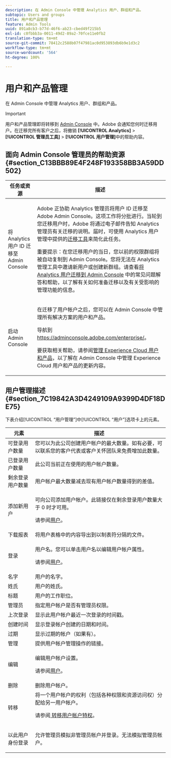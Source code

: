 ```yaml
---
description: 在 Admin Console 中管理 Analytics 用户、群组和产品。
subtopic: Users and groups
title: 用户和产品管理
feature: Admin Tools
uuid: 891a8cb3-b77d-46f6-ab23-cbed49f215b5
exl-id: c0fbbb3a-0011-49d2-89a2-70fce11e0fb2
translation-type: tm+mt
source-git-commit: 78412c2588b07f47981ac0d953893db6b9e1d3c2
workflow-type: tm+mt
source-wordcount: '564'
ht-degree: 100%

---
```


# 用户和产品管理

在 Admin Console 中管理 Analytics 用户、群组和产品。

>[!IMPORTANT]
>
>用户和产品管理即将转移到 [Admin Console](https://helpx.adobe.com/cn/enterprise/using/admin-console.html) 中。Adobe 会通知您何时迁移用户。在迁移完所有客户之后，将撤销 **[!UICONTROL Analytics]** > **[!UICONTROL 管理员工具]** > **[!UICONTROL 用户管理]**&#x200B;中的帮助内容。

## 面向 Admin Console 管理员的帮助资源 {#section_C13BBB89E4F248F193358BB3A59DD502}

<table id="table_9263797773A749628E12BB3C1EBE620B"> 
 <thead> 
  <tr> 
   <th colname="col1" class="entry"> 任务或资源 </th> 
   <th colname="col2" class="entry"> 描述 </th> 
  </tr>
 </thead>
 <tbody> 
  <tr> 
   <td colname="col1"> <p>将 Analytics 用户 ID 迁移至 Admin Console </p> </td> 
   <td colname="col2"> <p> Adobe 正协助 Analytics 管理员将用户 ID 迁移至 Adobe Admin Console。这项工作将分批进行。当轮到您迁移用户时，Adobe 将通过电子邮件告知 Analytics 管理员有关迁移的说明。届时，可使用 Analytics 用户管理中提供的<a href="https://docs.adobe.com/content/help/zh-Hans/analytics/admin/user-product-management/user-management/migrate-users/c-migration-tool.html">迁移工具</a>来简化此任务。 </p> <p>重要提示：在您迁移用户的当日，您以前的权限群组将被自动复制到 Admin Console。您将无法在 Analytics 管理工具中邀请新用户或创建新群组。请查看<a href="https://docs.adobe.com/content/help/en/analytics/admin/user-product-management/user-management/migrate-users/c-migration-tool.html">将 Analytics 用户迁移到 Admin Console</a> 中的常见问题解答和帮助，以了解有关如何准备迁移以及有关受影响的管理功能的信息。 </p> </td> 
  </tr> 
  <tr> 
   <td colname="col1"> <p>启动 Admin Console </p> </td> 
   <td colname="col2"> <p>在迁移了用户帐户之后，您可以在 Admin Console 中管理所有解决方案的用户和产品。 </p> <p>导航到 <a href="https://adminconsole.adobe.com/enterprise/#">https://adminconsole.adobe.com/enterprise/</a>。 </p> <p>要获取相关帮助，请参阅<a href="https://docs.adobe.com/content/help/zh-Hans/core-services/interface/manage-users-and-products/admin-getting-started.html">管理 Experience Cloud 用户和产品</a>，以了解在 Admin Console 中管理 Experience Cloud 用户和产品的更新内容。 </p> </td> 
  </tr> 
 </tbody> 
</table>

## 用户管理描述 {#section_7C19842A3D4249109A9399D4DF18DE75}

下表介绍[!UICONTROL “用户管理”]中[!UICONTROL “用户”]选项卡上的元素。

<table id="table_6F81D1095EB945D8995FF971B65BA52A"> 
 <thead> 
  <tr> 
   <th colname="col1" class="entry"> 元素 </th> 
   <th colname="col2" class="entry"> 描述 </th> 
  </tr> 
 </thead>
 <tbody> 
  <tr> 
   <td colname="col1"> <span class="wintitle"> 可登录用户数量</span> </td> 
   <td colname="col2"> 您可以为此公司创建用户帐户的最大数量。如有必要，可以联系您的客户代表或客户关怀团队来免费增加此数量。 </td> 
  </tr> 
  <tr> 
   <td colname="col1"> <span class="wintitle"> 已登录用户数量</span> </td> 
   <td colname="col2"> 此公司当前正在使用的用户帐户数量。 </td> 
  </tr> 
  <tr> 
   <td colname="col1"> <span class="wintitle"> 剩余登录用户数量</span> </td> 
   <td colname="col2"> 用户帐户最大数量减去现有用户帐户数量得到的差值。 </td> 
  </tr> 
  <tr> 
   <td colname="col1"> <span class="wintitle"> 添加新用户</span> </td> 
   <td colname="col2"> <p>可向公司添加用户帐户。此链接仅在剩余登录用户数量大于 0 时才可用。 </p> <p>请参阅<a href="/help/admin/user-management2/c-user-management/users.md">用户</a>。 </p> </td> 
  </tr> 
  <tr> 
   <td colname="col1"> <span class="wintitle"> 下载报表</span> </td> 
   <td colname="col2">将<span class="wintitle">用户</span>表格中的内容导出到以制表符分隔的文件。 </td> 
  </tr> 
  <tr> 
   <td colname="col1"> <span class="wintitle"> 登录</span> </td> 
   <td colname="col2"> <p>用户名。您可以单击用户名以编辑用户帐户属性。 </p> <p>请参阅<a href="/help/admin/user-management2/c-user-management/users.md">用户</a>。 </p> </td> 
  </tr> 
  <tr> 
   <td colname="col1"> <span class="wintitle"> 名字</span> </td> 
   <td colname="col2"> 用户的名字。 </td> 
  </tr> 
  <tr> 
   <td colname="col1"> <span class="wintitle"> 姓氏</span> </td> 
   <td colname="col2"> 用户的姓氏。 </td> 
  </tr> 
  <tr> 
   <td colname="col1"> <span class="wintitle"> 标题</span> </td> 
   <td colname="col2"> 用户的工作职位。 </td> 
  </tr> 
  <tr> 
   <td colname="col1"> <span class="wintitle"> 管理员</span> </td> 
   <td colname="col2"> 指定用户帐户是否有管理员权限。 </td> 
  </tr> 
  <tr> 
   <td colname="col1"> <span class="wintitle"> 上次登录</span> </td> 
   <td colname="col2"> 显示此用户帐户最近一次登录的时间戳。 </td> 
  </tr> 
  <tr> 
   <td colname="col1"><span class="wintitle"> 创建时间</span> </td> 
   <td colname="col2"> 显示登录帐户创建的日期和时间。 </td> 
  </tr> 
  <tr> 
   <td colname="col1"> <span class="wintitle"> 过期</span> </td> 
   <td colname="col2"> 显示过期的帐户（如果有）。 </td> 
  </tr> 
  <tr> 
   <td colname="col1"> <span class="wintitle"> 管理</span> </td> 
   <td colname="col2"> 提供用户帐户管理操作的链接。 </td> 
  </tr> 
  <tr> 
   <td colname="col1"> <span class="wintitle"> 编辑</span> </td> 
   <td colname="col2"> <p>编辑用户帐户设置。 </p> <p>请参阅<a href="/help/admin/user-management2/c-user-management/users.md">用户</a>。 </p> </td> 
  </tr> 
  <tr> 
   <td colname="col1"> <span class="wintitle"> 删除</span> </td> 
   <td colname="col2"> 删除用户帐户。 </td> 
  </tr> 
  <tr> 
   <td colname="col1"> <span class="wintitle"> 转移</span> </td> 
   <td colname="col2">将一个用户帐户的权利（包括各种权限和资源访问权）分配给另一用户帐户。 <p>请参阅<a href="/help/admin/user-management2/c-user-management/t-transfer-user-accout-privileges.md"> 转移用户帐户特权</a>。 </p> </td> 
  </tr> 
  <tr> 
   <td colname="col1"><span class="wintitle"> 以此用户身份登录</span> </td> 
   <td colname="col2"> <p>允许管理员模拟非管理员帐户并登录。无法模拟管理员帐户。 </p> </td> 
  </tr> 
 </tbody> 
</table>
